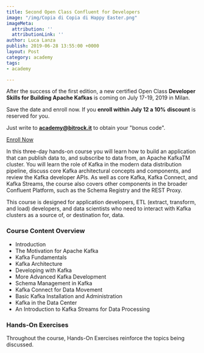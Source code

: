 ```yaml
---
title: Second Open Class Confluent for Developers
image: "/img/Copia di Copia di Happy Easter.png"
imageMeta:
  attribution: ''
  attributionLink: ''
author: Luca Lanza
publish: 2019-06-28 13:55:00 +0000
layout: Post
category: academy
tags:
- academy

---
```

After the success of the first edition, a new certified Open Class **Developer Skills for Building Apache Kafkas** is coming on July 17-19, 2019 in Milan.

Save the date and enroll now. If you **enroll within July 12 a 10%** **discount** is reserved for you.

Just write to [**academy@bitrock.it**](mailto:academy@bitrock.it) to obtain your "bonus code".

[Enroll Now](https://www.eventbrite.it/e/biglietti-confluent-developer-skills-for-building-apache-kafka-64357816963 "Enroll now")

In this three-day hands-on course you will learn how to build an application that can publish data to, and subscribe to data from, an Apache KafkaTM cluster. You will learn the role of Kafka in the modern data distribution pipeline, discuss core Kafka architectural concepts and components, and review the Kafka developer APIs. As well as core Kafka, Kafka Connect, and Kafka Streams, the course also covers other components in the broader Confluent Platform, such as the Schema Registry and the REST Proxy.

This course is designed for application developers, ETL (extract, transform, and load) developers, and data scientists who need to interact with Kafka clusters as a source of, or destination for, data.

### Course Content Overview

* Introduction
* The Motivation for Apache Kafka
* Kafka Fundamentals
* Kafka Architecture
* Developing with Kafka
* More Advanced Kafka Development
* Schema Management in Kafka
* Kafka Connect for Data Movement
* Basic Kafka Installation and Administration
* Kafka in the Data Center
* An Introduction to Kafka Streams for Data Processing

### Hands-On Exercises

Throughout the course, Hands-On Exercises reinforce the topics being discussed.
